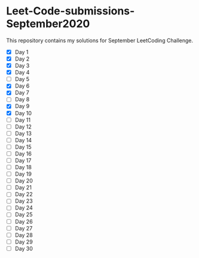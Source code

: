 # Leet-Code-submissions-September2020
This repository contains my solutions for September LeetCoding Challenge.
- [x] Day 1
- [x] Day 2
- [x] Day 3
- [x] Day 4
- [ ] Day 5
- [x] Day 6
- [x] Day 7
- [ ] Day 8
- [x] Day 9
- [x] Day 10
- [ ] Day 11
- [ ] Day 12
- [ ] Day 13
- [ ] Day 14
- [ ] Day 15
- [ ] Day 16
- [ ] Day 17
- [ ] Day 18
- [ ] Day 19
- [ ] Day 20
- [ ] Day 21
- [ ] Day 22
- [ ] Day 23
- [ ] Day 24
- [ ] Day 25
- [ ] Day 26
- [ ] Day 27
- [ ] Day 28
- [ ] Day 29
- [ ] Day 30
